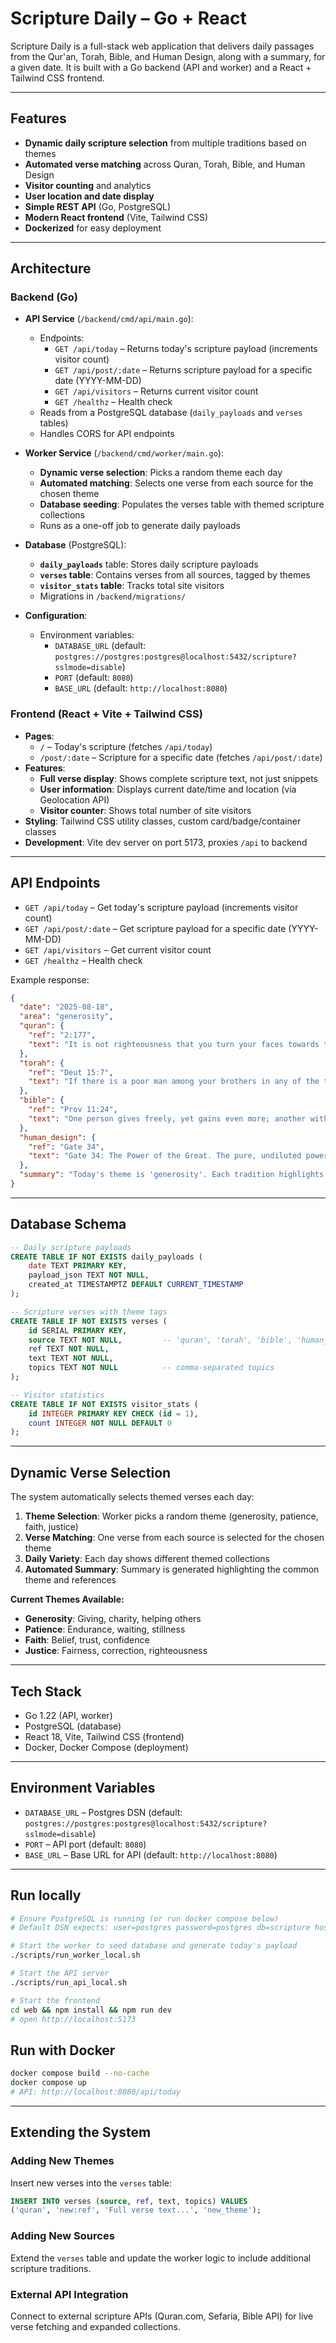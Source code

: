 
# Scripture Daily – Go + React

Scripture Daily is a full-stack web application that delivers daily passages from the Qur'an, Torah, Bible, and Human Design, along with a summary, for a given date. It is built with a Go backend (API and worker) and a React + Tailwind CSS frontend.

---

## Features
- **Dynamic daily scripture selection** from multiple traditions based on themes
- **Automated verse matching** across Quran, Torah, Bible, and Human Design
- **Visitor counting** and analytics
- **User location and date display**
- **Simple REST API** (Go, PostgreSQL)
- **Modern React frontend** (Vite, Tailwind CSS)
- **Dockerized** for easy deployment

---

## Architecture

### Backend (Go)
- **API Service** (`/backend/cmd/api/main.go`):
  - Endpoints:
    - `GET /api/today` – Returns today's scripture payload (increments visitor count)
    - `GET /api/post/:date` – Returns scripture payload for a specific date (YYYY-MM-DD)
    - `GET /api/visitors` – Returns current visitor count
    - `GET /healthz` – Health check
  - Reads from a PostgreSQL database (`daily_payloads` and `verses` tables)
  - Handles CORS for API endpoints

- **Worker Service** (`/backend/cmd/worker/main.go`):
  - **Dynamic verse selection**: Picks a random theme each day
  - **Automated matching**: Selects one verse from each source for the chosen theme
  - **Database seeding**: Populates the verses table with themed scripture collections
  - Runs as a one-off job to generate daily payloads

- **Database** (PostgreSQL):
  - **`daily_payloads`** table: Stores daily scripture payloads
  - **`verses` table**: Contains verses from all sources, tagged by themes
  - **`visitor_stats` table**: Tracks total site visitors
  - Migrations in `/backend/migrations/`

- **Configuration**:
  - Environment variables:
    - `DATABASE_URL` (default: `postgres://postgres:postgres@localhost:5432/scripture?sslmode=disable`)
    - `PORT` (default: `8080`)
    - `BASE_URL` (default: `http://localhost:8080`)

### Frontend (React + Vite + Tailwind CSS)
- **Pages**:
  - `/` – Today's scripture (fetches `/api/today`)
  - `/post/:date` – Scripture for a specific date (fetches `/api/post/:date`)
- **Features**:
  - **Full verse display**: Shows complete scripture text, not just snippets
  - **User information**: Displays current date/time and location (via Geolocation API)
  - **Visitor counter**: Shows total number of site visitors
- **Styling**: Tailwind CSS utility classes, custom card/badge/container classes
- **Development**: Vite dev server on port 5173, proxies `/api` to backend

---

## API Endpoints
- `GET /api/today` – Get today's scripture payload (increments visitor count)
- `GET /api/post/:date` – Get scripture payload for a specific date (YYYY-MM-DD)
- `GET /api/visitors` – Get current visitor count
- `GET /healthz` – Health check

Example response:
```json
{
  "date": "2025-08-18",
  "area": "generosity",
  "quran": { 
    "ref": "2:177", 
    "text": "It is not righteousness that you turn your faces towards the East or the West, but righteousness is in one who believes in Allah, the Last Day, the Angels, the Book, and the Prophets and gives his wealth, in spite of love for it, to relatives, orphans, the needy, the traveler, those who ask [for help], and for freeing slaves; [and who] establishes prayer and gives zakah; [those who] fulfill their promise when they promise; and [those who] are patient in poverty and hardship and during battle. Those are the ones who have been true, and it is those who are the righteous." 
  },
  "torah": { 
    "ref": "Deut 15:7", 
    "text": "If there is a poor man among your brothers in any of the towns of the land that the LORD your God is giving you, do not be hard-hearted or tight-fisted toward your poor brother." 
  },
  "bible": { 
    "ref": "Prov 11:24", 
    "text": "One person gives freely, yet gains even more; another withholds unduly, but comes to poverty." 
  },
  "human_design": { 
    "ref": "Gate 34", 
    "text": "Gate 34: The Power of the Great. The pure, undiluted power to be oneself. This is the gate of power, of doing, of responding in the now with the full force of your being, without interference from the mind." 
  },
  "summary": "Today's theme is 'generosity'. Each tradition highlights this value: Qur'an (2:177), Torah (Deut 15:7), Bible (Prov 11:24), Human Design (Gate 34)."
}
```

---

## Database Schema
```sql
-- Daily scripture payloads
CREATE TABLE IF NOT EXISTS daily_payloads (
    date TEXT PRIMARY KEY,
    payload_json TEXT NOT NULL,
    created_at TIMESTAMPTZ DEFAULT CURRENT_TIMESTAMP
);

-- Scripture verses with theme tags
CREATE TABLE IF NOT EXISTS verses (
    id SERIAL PRIMARY KEY,
    source TEXT NOT NULL,         -- 'quran', 'torah', 'bible', 'human_design'
    ref TEXT NOT NULL,
    text TEXT NOT NULL,
    topics TEXT NOT NULL          -- comma-separated topics
);

-- Visitor statistics
CREATE TABLE IF NOT EXISTS visitor_stats (
    id INTEGER PRIMARY KEY CHECK (id = 1),
    count INTEGER NOT NULL DEFAULT 0
);
```

---

## Dynamic Verse Selection
The system automatically selects themed verses each day:

1. **Theme Selection**: Worker picks a random theme (generosity, patience, faith, justice)
2. **Verse Matching**: One verse from each source is selected for the chosen theme
3. **Daily Variety**: Each day shows different themed collections
4. **Automated Summary**: Summary is generated highlighting the common theme and references

**Current Themes Available:**
- **Generosity**: Giving, charity, helping others
- **Patience**: Endurance, waiting, stillness
- **Faith**: Belief, trust, confidence
- **Justice**: Fairness, correction, righteousness

---

## Tech Stack
- Go 1.22 (API, worker)
- PostgreSQL (database)
- React 18, Vite, Tailwind CSS (frontend)
- Docker, Docker Compose (deployment)

---

## Environment Variables
- `DATABASE_URL` – Postgres DSN (default: `postgres://postgres:postgres@localhost:5432/scripture?sslmode=disable`)
- `PORT` – API port (default: `8080`)
- `BASE_URL` – Base URL for API (default: `http://localhost:8080`)

---

## Run locally
```bash
# Ensure PostgreSQL is running (or run docker compose below)
# Default DSN expects: user=postgres password=postgres db=scripture host=localhost port=5432

# Start the worker to seed database and generate today's payload
./scripts/run_worker_local.sh

# Start the API server
./scripts/run_api_local.sh

# Start the frontend
cd web && npm install && npm run dev
# open http://localhost:5173
```

## Run with Docker
```bash
docker compose build --no-cache
docker compose up
# API: http://localhost:8080/api/today
```

---

## Extending the System

### Adding New Themes
Insert new verses into the `verses` table:
```sql
INSERT INTO verses (source, ref, text, topics) VALUES 
('quran', 'new:ref', 'Full verse text...', 'new_theme');
```

### Adding New Sources
Extend the `verses` table and update the worker logic to include additional scripture traditions.

### External API Integration
Connect to external scripture APIs (Quran.com, Sefaria, Bible API) for live verse fetching and expanded collections.

